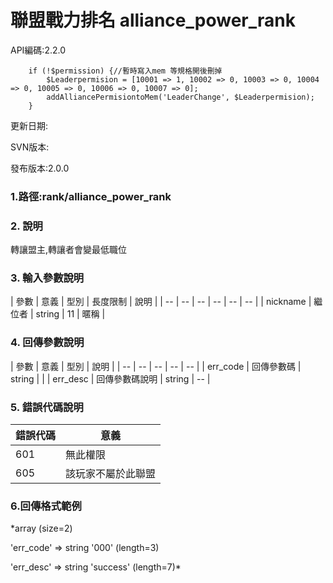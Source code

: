 # 聯盟戰力排名 alliance_power_rank




API編碼:2.2.0

```
    if (!$permission) {//暫時寫入mem 等規格開後刪掉
        $Leaderpermision = [10001 => 1, 10002 => 0, 10003 => 0, 10004 => 0, 10005 => 0, 10006 => 0, 10007 => 0];
        addAlliancePermisiontoMem('LeaderChange', $Leaderpermision);
    }

```



更新日期:

> 

SVN版本:

> 

發布版本:2.0.0
### 1.路徑:rank/alliance_power_rank

### 2. 說明

轉讓盟主,轉讓者會變最低職位
### 3. 輸入參數說明


| 參數 | 意義 | 型別 | 長度限制 | 說明 |
| -- | -- | -- | -- | -- | -- |
| nickname | 繼位者 | string | 11 | 暱稱 |

### 4. 回傳參數說明
| 參數 | 意義 | 型別 | 說明 |
| -- | -- | -- | -- | -- |
| err_code | 回傳參數碼 | string |  |
| err_desc | 回傳參數碼說明 | string | -- |


### 5. 錯誤代碼說明
|錯誤代碼|意義|
|--|--|
|601|無此權限|
|605|該玩家不屬於此聯盟|

### 6.回傳格式範例

*array (size=2)
> 


  'err_code' => string '000' (length=3)
> 


  'err_desc' => string 'success' (length=7)*



